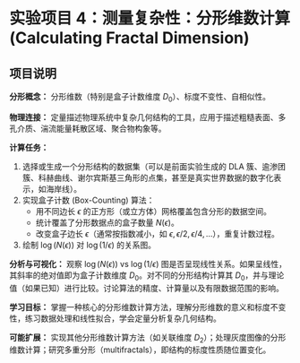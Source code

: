 # 实验项目 4：测量复杂性：分形维数计算 (Calculating Fractal Dimension)

## 项目说明

**分形概念：** 分形维数（特别是盒子计数维度 $D_0$）、标度不变性、自相似性。

**物理连接：** 定量描述物理系统中复杂几何结构的工具，应用于描述粗糙表面、多孔介质、湍流能量耗散区域、聚合物构象等。

**计算任务：**
1. 选择或生成一个分形结构的数据集（可以是前面实验生成的 DLA 簇、逾渗团簇、科赫曲线、谢尔宾斯基三角形的点集，甚至是真实世界数据的数字化表示，如海岸线）。
2. 实现盒子计数 (Box-Counting) 算法：
    * 用不同边长 $\epsilon$ 的正方形（或立方体）网格覆盖包含分形的数据空间。
    * 统计覆盖了分形数据点的盒子数量 $N(\epsilon)$。
    * 改变盒子边长 $\epsilon$（通常按指数减小，如 $\epsilon, \epsilon/2, \epsilon/4, \dots$），重复计数过程。
3. 绘制 $\log(N(\epsilon))$ 对 $\log(1/\epsilon)$ 的关系图。

**分析与可视化：** 观察 $\log(N(\epsilon))$ vs $\log(1/\epsilon)$ 图是否呈现线性关系。如果呈线性，其斜率的绝对值即为盒子计数维度 $D_0$。对不同的分形结构计算其 $D_0$，并与理论值（如果已知）进行比较。讨论算法的精度、计算量以及有限数据范围的影响。

**学习目标：** 掌握一种核心的分形维数计算方法，理解分形维数的意义和标度不变性，练习数据处理和线性拟合，学会定量分析复杂几何结构。

**可能扩展：** 实现其他分形维数计算方法（如关联维度 $D_2$）；处理灰度图像的分形维数计算；研究多重分形（multifractals），即结构的标度性质随位置变化。